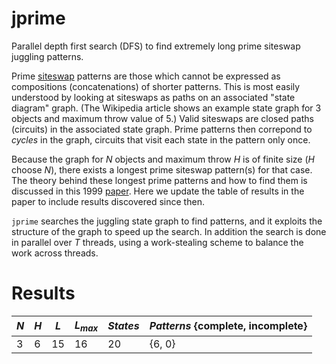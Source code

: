 # jprime
Parallel depth first search (DFS) to find extremely long prime siteswap juggling patterns.

Prime [siteswap](https://en.wikipedia.org/wiki/Siteswap) patterns are those which cannot be expressed as compositions (concatenations) of shorter patterns. This is most easily understood by looking at siteswaps as paths on an associated "state diagram" graph. (The Wikipedia article shows an example state graph for 3 objects and maximum throw value of 5.) Valid siteswaps are closed paths (circuits) in the associated state graph. Prime patterns then correpond to *cycles* in the graph, circuits that visit each state in the pattern only once.

Because the graph for $N$ objects and maximum throw $H$ is of finite size ($H$ choose $N$), there exists a longest prime siteswap pattern(s) for that case. The theory behind these longest prime patterns and how to find them is discussed in this 1999 [paper](https://github.com/jkboyce/jprime/blob/main/longest_prime_siteswaps_1999.pdf). Here we update the table of results in the paper to include results discovered since then.

`jprime` searches the juggling state graph to find patterns, and it exploits the structure of the graph to speed up the search. In addition the search is done in parallel over $T$ threads, using a work-stealing scheme to balance the work across threads.

# Results

| $N$ | $H$ | $L$ | $L_{max}$ | $States$ | $Patterns$ {complete, incomplete} |
| --- | --- | --- | ------- | ------ | --------------------------------- |
|  3  |  6  |  15 |      16 |     20 |   {6, 0}                          |
